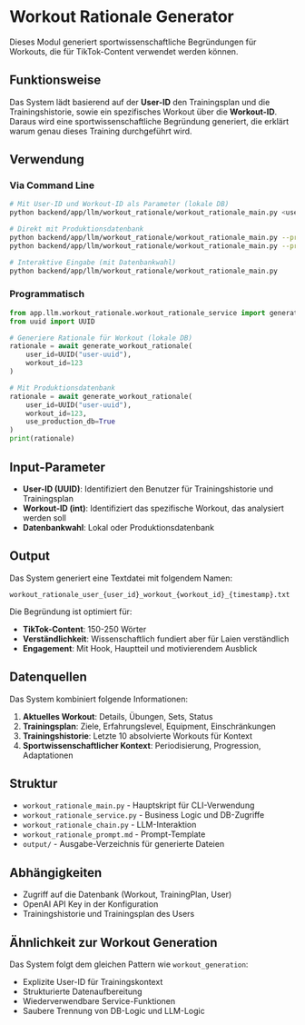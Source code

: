 # Workout Rationale Generator

Dieses Modul generiert sportwissenschaftliche Begründungen für Workouts, die für TikTok-Content verwendet werden können.

## Funktionsweise

Das System lädt basierend auf der **User-ID** den Trainingsplan und die Trainingshistorie, sowie ein spezifisches Workout über die **Workout-ID**. Daraus wird eine sportwissenschaftliche Begründung generiert, die erklärt warum genau dieses Training durchgeführt wird.

## Verwendung

### Via Command Line

```bash
# Mit User-ID und Workout-ID als Parameter (lokale DB)
python backend/app/llm/workout_rationale/workout_rationale_main.py <user-id> <workout-id>

# Direkt mit Produktionsdatenbank
python backend/app/llm/workout_rationale/workout_rationale_main.py --prod <user-id> <workout-id>
python backend/app/llm/workout_rationale/workout_rationale_main.py --production

# Interaktive Eingabe (mit Datenbankwahl)
python backend/app/llm/workout_rationale/workout_rationale_main.py
```

### Programmatisch

```python
from app.llm.workout_rationale.workout_rationale_service import generate_workout_rationale
from uuid import UUID

# Generiere Rationale für Workout (lokale DB)
rationale = await generate_workout_rationale(
    user_id=UUID("user-uuid"), 
    workout_id=123
)

# Mit Produktionsdatenbank
rationale = await generate_workout_rationale(
    user_id=UUID("user-uuid"), 
    workout_id=123, 
    use_production_db=True
)
print(rationale)
```

## Input-Parameter

- **User-ID (UUID)**: Identifiziert den Benutzer für Trainingshistorie und Trainingsplan
- **Workout-ID (int)**: Identifiziert das spezifische Workout, das analysiert werden soll
- **Datenbankwahl**: Lokal oder Produktionsdatenbank

## Output

Das System generiert eine Textdatei mit folgendem Namen:
```
workout_rationale_user_{user_id}_workout_{workout_id}_{timestamp}.txt
```

Die Begründung ist optimiert für:
- **TikTok-Content**: 150-250 Wörter
- **Verständlichkeit**: Wissenschaftlich fundiert aber für Laien verständlich
- **Engagement**: Mit Hook, Hauptteil und motivierendem Ausblick

## Datenquellen

Das System kombiniert folgende Informationen:

1. **Aktuelles Workout**: Details, Übungen, Sets, Status
2. **Trainingsplan**: Ziele, Erfahrungslevel, Equipment, Einschränkungen
3. **Trainingshistorie**: Letzte 10 absolvierte Workouts für Kontext
4. **Sportwissenschaftlicher Kontext**: Periodisierung, Progression, Adaptationen

## Struktur

- `workout_rationale_main.py` - Hauptskript für CLI-Verwendung
- `workout_rationale_service.py` - Business Logic und DB-Zugriffe
- `workout_rationale_chain.py` - LLM-Interaktion
- `workout_rationale_prompt.md` - Prompt-Template
- `output/` - Ausgabe-Verzeichnis für generierte Dateien

## Abhängigkeiten

- Zugriff auf die Datenbank (Workout, TrainingPlan, User)
- OpenAI API Key in der Konfiguration
- Trainingshistorie und Trainingsplan des Users

## Ähnlichkeit zur Workout Generation

Das System folgt dem gleichen Pattern wie `workout_generation`:
- Explizite User-ID für Trainingskontext
- Strukturierte Datenaufbereitung
- Wiederverwendbare Service-Funktionen
- Saubere Trennung von DB-Logic und LLM-Logic 
